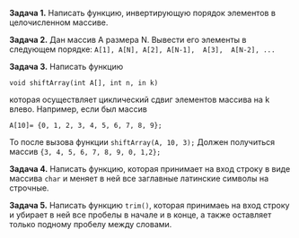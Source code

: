 **Задача 1.** Написать функцию, инвертирующую порядок элементов в целочисленном массиве.

**Задача 2.**
Дан массив A размера N. Вывести его элементы в следующем порядке: 
```A[1], A[N], A[2], A[N-1],  A[3],  A[N-2], ... ```

**Задача 3.**
Написать функцию 
```
void shiftArray(int A[], int n, in k)
```
которая осуществляет циклический сдвиг элементов массива на k влево. 
Например, если был массив
```
A[10]= {0, 1, 2, 3, 4, 5, 6, 7, 8, 9};
```
То после вызова функции `shiftArray(A, 10, 3);` 
Должен получиться массив `{3, 4, 5, 6, 7, 8, 9, 0, 1,2};`

**Задача 4.**
Написать функцию, которая принимает на вход строку в виде массива `char` и меняет в ней все заглавные латинские символы на строчные.

**Задача 5.**
Написать функцию `trim()`, которая принимаеь на вход строку и убирает в ней все пробелы в начале и в конце, а также оставляет только подному пробелу между словами.

